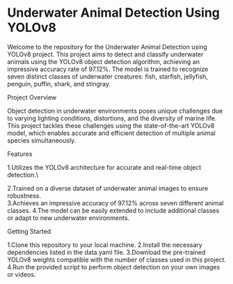 # Underwater Animal Detection Using YOLOv8

Welcome to the repository for the Underwater Animal Detection using YOLOv8 project. This project aims to detect and classify underwater animals using the YOLOv8 object detection algorithm, achieving an impressive accuracy rate of 97.12%. The model is trained to recognize seven distinct classes of underwater creatures: fish, starfish, jellyfish, penguin, puffin, shark, and stingray.

Project Overview

Object detection in underwater environments poses unique challenges due to varying lighting conditions, distortions, and the diversity of marine life. This project tackles these challenges using the state-of-the-art YOLOv8 model, which enables accurate and efficient detection of multiple animal species simultaneously.

Features

1.Utilizes the YOLOv8 architecture for accurate and real-time object detection.\

2.Trained on a diverse dataset of underwater animal images to ensure robustness.\
3.Achieves an impressive accuracy of 97.12% across seven different animal classes.
4.The model can be easily extended to include additional classes or adapt to new underwater environments.

Getting Started

1.Clone this repository to your local machine.
2.Install the necessary dependencies listed in the data.yaml file.
3.Download the pre-trained YOLOv8 weights compatible with the number of classes used in this project.
4.Run the provided script to perform object detection on your own images or videos.
